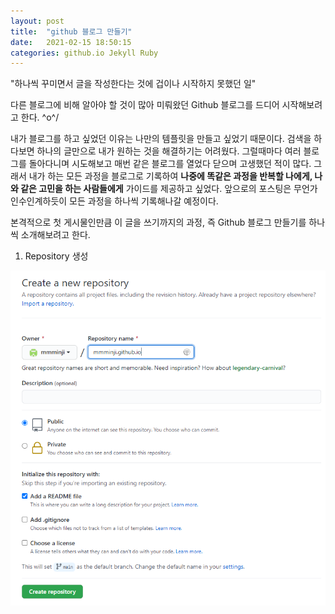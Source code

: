 ```yaml
---
layout: post
title:  "github 블로그 만들기"
date:   2021-02-15 18:50:15
categories: github.io Jekyll Ruby
---
```

"하나씩 꾸미면서 글을 작성한다는 것에 겁이나 시작하지 못했던 일"

다른 블로그에 비해 알아야 할 것이 많아 미뤄왔던 Github 블로그를 드디어 시작해보려고 한다. \^o^/

내가 블로그를 하고 싶었던 이유는 나만의 템플릿을 만들고 싶었기 때문이다. 검색을 하다보면 하나의 글만으로 내가 원하는 것을 해결하기는 어려웠다. 그럴때마다 여러 블로그를 돌아다니며 시도해보고 매번 같은 블로그를 열었다 닫으며 고생했던 적이 많다. 그래서 내가 하는 모든 과정을 블로그로 기록하여 **나중에 똑같은 과정을 반복할 나에게, 나와 같은 고민을 하는 사람들에게** 가이드를 제공하고 싶었다. 앞으로의 포스팅은 무언가 인수인계하듯이 모든 과정을 하나씩 기록해나갈 예정이다.

본격적으로 첫 게시물인만큼 이 글을 쓰기까지의 과정, 즉 Github 블로그 만들기를 하나씩 소개해보려고 한다.

1. Repository 생성
<img src="assets/post_pics/Create_a_new_repository.PNG">

